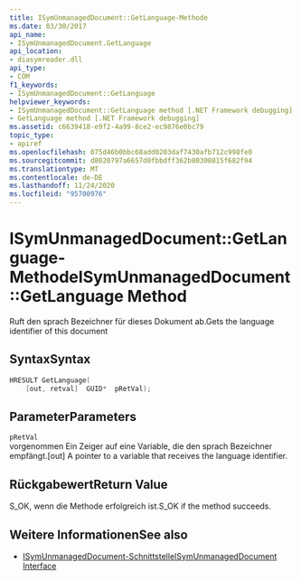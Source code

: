 ```yaml
---
title: ISymUnmanagedDocument::GetLanguage-Methode
ms.date: 03/30/2017
api_name:
- ISymUnmanagedDocument.GetLanguage
api_location:
- diasymreader.dll
api_type:
- COM
f1_keywords:
- ISymUnmanagedDocument::GetLanguage
helpviewer_keywords:
- ISymUnmanagedDocument::GetLanguage method [.NET Framework debugging]
- GetLanguage method [.NET Framework debugging]
ms.assetid: c6639418-e9f2-4a99-8ce2-ec9876e0bc79
topic_type:
- apiref
ms.openlocfilehash: 075d46b0bbc68add0203daf7430afb712c998fe0
ms.sourcegitcommit: d8020797a6657d0fbbdff362b80300815f682f94
ms.translationtype: MT
ms.contentlocale: de-DE
ms.lasthandoff: 11/24/2020
ms.locfileid: "95700976"
---
```

# <a name="isymunmanageddocumentgetlanguage-method"></a><span data-ttu-id="d7ea0-102">ISymUnmanagedDocument::GetLanguage-Methode</span><span class="sxs-lookup"><span data-stu-id="d7ea0-102">ISymUnmanagedDocument::GetLanguage Method</span></span>

<span data-ttu-id="d7ea0-103">Ruft den sprach Bezeichner für dieses Dokument ab.</span><span class="sxs-lookup"><span data-stu-id="d7ea0-103">Gets the language identifier of this document</span></span>  
  
## <a name="syntax"></a><span data-ttu-id="d7ea0-104">Syntax</span><span class="sxs-lookup"><span data-stu-id="d7ea0-104">Syntax</span></span>  
  
```cpp  
HRESULT GetLanguage(  
    [out, retval]  GUID*  pRetVal);  
```  
  
## <a name="parameters"></a><span data-ttu-id="d7ea0-105">Parameter</span><span class="sxs-lookup"><span data-stu-id="d7ea0-105">Parameters</span></span>  

 `pRetVal`  
 <span data-ttu-id="d7ea0-106">vorgenommen Ein Zeiger auf eine Variable, die den sprach Bezeichner empfängt.</span><span class="sxs-lookup"><span data-stu-id="d7ea0-106">[out] A pointer to a variable that receives the language identifier.</span></span>  
  
## <a name="return-value"></a><span data-ttu-id="d7ea0-107">Rückgabewert</span><span class="sxs-lookup"><span data-stu-id="d7ea0-107">Return Value</span></span>  

 <span data-ttu-id="d7ea0-108">S_OK, wenn die Methode erfolgreich ist.</span><span class="sxs-lookup"><span data-stu-id="d7ea0-108">S_OK if the method succeeds.</span></span>  
  
## <a name="see-also"></a><span data-ttu-id="d7ea0-109">Weitere Informationen</span><span class="sxs-lookup"><span data-stu-id="d7ea0-109">See also</span></span>

- [<span data-ttu-id="d7ea0-110">ISymUnmanagedDocument-Schnittstelle</span><span class="sxs-lookup"><span data-stu-id="d7ea0-110">ISymUnmanagedDocument Interface</span></span>](isymunmanageddocument-interface.md)
